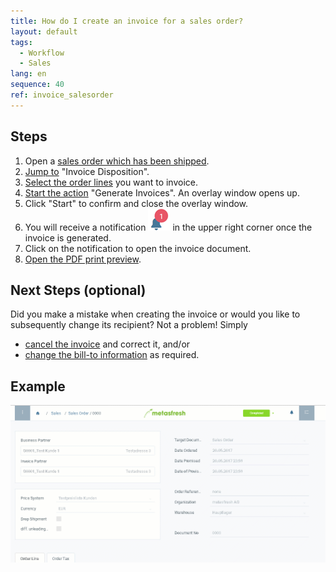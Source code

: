 ```yaml
---
title: How do I create an invoice for a sales order?
layout: default
tags:
  - Workflow
  - Sales
lang: en
sequence: 40
ref: invoice_salesorder
---
```


## Steps
1. Open a [sales order which has been shipped](Ship_SalesOrder).
1. [Jump to](JumptoviaSidebar) "Invoice Disposition".
1. [Select the order lines](RecordSelection) you want to invoice.
1. [Start the action](StartAction) "Generate Invoices". An overlay window opens up.
1. Click "Start" to confirm and close the overlay window.
1. You will receive a notification ![](assets/NotificationBell_WebUI.png) in the upper right corner once the invoice is generated.
1. Click on the notification to open the invoice document.
1. [Open the PDF print preview](PrintPreview).

## Next Steps (optional)
Did you make a mistake when creating the invoice or would you like to subsequently change its recipient? Not a problem! Simply
- [cancel the invoice](Invoice_reverse_correct) and correct it, and/or
- [change the bill-to information](Bill-to_info_subsequent_change) as required.


## Example
![](assets/salesorderinvoice.gif)
